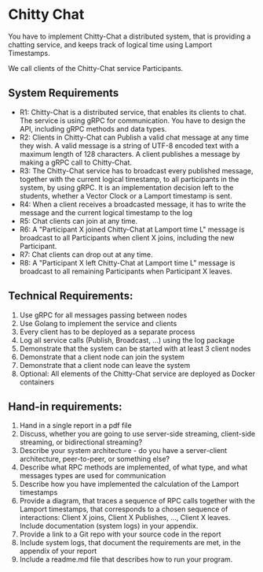 # Chitty Chat

You have to implement Chitty-Chat a distributed system, that is providing a chatting service, and keeps track of logical time using Lamport Timestamps.

We call clients of the Chitty-Chat service Participants. 

## System Requirements

* R1: Chitty-Chat is a distributed service, that enables its clients to chat. The service is using gRPC for communication. You have to design the API, including gRPC methods and data types. 
* R2: Clients in Chitty-Chat can Publish a valid chat message at any time they wish.  A valid message is a string of UTF-8 encoded text with a maximum length of 128 characters. A client publishes a message by making a gRPC call to Chitty-Chat.
* R3: The Chitty-Chat service has to broadcast every published message, together with the current logical timestamp, to all participants in the system, by using gRPC. It is an implementation decision left to the students, whether a Vector Clock or a Lamport timestamp is sent.
* R4: When a client receives a broadcasted message, it has to write the message and the current logical timestamp to the log
* R5: Chat clients can join at any time. 
* R6: A "Participant X  joined Chitty-Chat at Lamport time L" message is broadcast to all Participants when client X joins, including the new Participant.
* R7: Chat clients can drop out at any time. 
* R8: A "Participant X left Chitty-Chat at Lamport time L" message is broadcast to all remaining Participants when Participant X leaves.

## Technical Requirements:

1. Use gRPC for all messages passing between nodes
2. Use Golang to implement the service and clients
3. Every client has to be deployed as a separate process
4. Log all service calls (Publish, Broadcast, ...) using the log package
5. Demonstrate that the system can be started with at least 3 client nodes 
6. Demonstrate that a client node can join the system
7. Demonstrate that a client node can leave the system
8. Optional: All elements of the Chitty-Chat service are deployed as Docker containers


## Hand-in requirements:

1. Hand in a single report in a pdf file
2. Discuss, whether you are going to use server-side streaming, client-side streaming, or bidirectional streaming? 
3. Describe your system architecture - do you have a server-client architecture, peer-to-peer, or something else?
4. Describe what  RPC methods are implemented, of what type, and what messages types are used for communication
5. Describe how you have implemented the calculation of the Lamport timestamps
6. Provide a diagram, that traces a sequence of RPC calls together with the Lamport timestamps, that corresponds to a chosen sequence of interactions: Client X joins, Client X Publishes, ..., Client X leaves. Include documentation (system logs) in your appendix.
7. Provide a link to a Git repo with your source code in the report
8. Include system logs, that document the requirements are met, in the appendix of your report
9. Include a readme.md file that describes how to run your program. 
